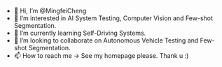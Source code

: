 - 👋 Hi, I’m @MingfeiCheng
- 👀 I’m interested in AI System Testing, Computer Vision and Few-shot Segmentation.
- 🌱 I’m currently learning Self-Driving Systems.
- 💞️ I’m looking to collaborate on Autonomous Vehicle Testing and Few-shot Segmentation.
- 📫 How to reach me -> See my homepage please. Thank u :)

<!---
MingfeiCheng/MingfeiCheng is a ✨ special ✨ repository because its `README.md` (this file) appears on your GitHub profile.
You can click the Preview link to take a look at your changes.
--->
